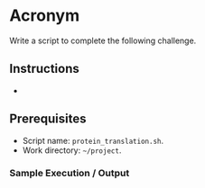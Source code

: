# Acronym

Write a script to complete the following challenge.

## Instructions

- 

## Prerequisites

- Script name: `protein_translation.sh`.
- Work directory: `~/project`.

### Sample Execution / Output
